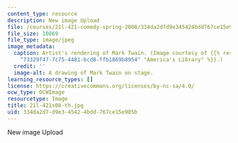 ```yaml
---
content_type: resource
description: New image Upload
file: /courses/21l-421-comedy-spring-2008/334da2d7d9e345424bdd767ce15e905b_21l-421s08-th.jpg
file_size: 10869
file_type: image/jpeg
image_metadata:
  caption: Artist's rendering of Mark Twain. (Image courtesy of {{% resource_link
    "73329f47-7c75-4481-bcd8-ffb1869b8954" "America's Library" %}}.)
  credit: ''
  image-alt: A drawing of Mark Twain on stage.
learning_resource_types: []
license: https://creativecommons.org/licenses/by-nc-sa/4.0/
ocw_type: OCWImage
resourcetype: Image
title: 21l-421s08-th.jpg
uid: 334da2d7-d9e3-4542-4bdd-767ce15e905b
---
```

New image Upload